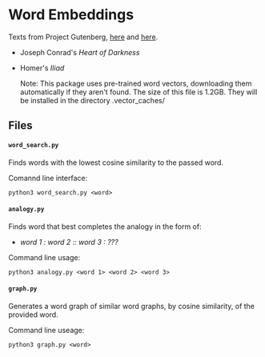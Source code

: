 # Word Embeddings

Texts from Project Gutenberg, [here](https://www.gutenberg.org/files/219/219-h/219-h.htm) and [here](http://www.gutenberg.org/cache/epub/1728/pg1728.txt).

- Joseph Conrad's _Heart of Darkness_
- Homer's _Iliad_

	Note: This package uses pre-trained word vectors, downloading them automatically if they aren't found. The size of this file is 1.2GB. They will be installed in the directory .vector_caches/

## Files

#### `word_search.py`

Finds words with the lowest cosine similarity to the passed word.

Comannd line interface:
```
python3 word_search.py <word>
```

#### `analogy.py`

Finds word that best completes the analogy in the form of:

- _word 1 : word 2 :: word 3 : ???_


Command line usage:
```
python3 analogy.py <word 1> <word 2> <word 3>
```

#### `graph.py`

Generates a word graph of similar word graphs, by cosine similarity, of the provided word.

Command line useage:
```
python3 graph.py <word>
```

